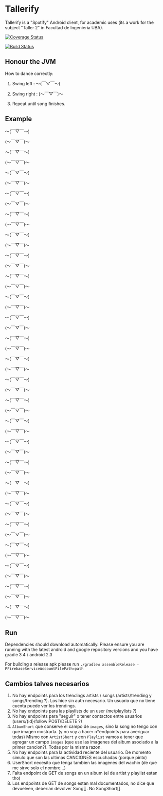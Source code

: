 # Tallerify

Tallerify is a "Spotify" Android client, for academic uses (its a work for the subject "Taller 2" in Facultad de Ingenieria UBA).

[![Coverage Status](https://coveralls.io/repos/github/saantiaguilera/fiuba-taller-II-tallerify-android/badge.svg?branch=develop)](https://coveralls.io/github/saantiaguilera/fiuba-taller-II-tallerify-android?branch=develop)

[![Build Status](https://travis-ci.org/saantiaguilera/fiuba-taller-II-tallerify-android.svg?branch=develop)](https://travis-ci.org/saantiaguilera/fiuba-taller-II-tallerify-android)

## Honour the JVM

How to dance correctly:

1. Swing left  : 〜(￣▽￣〜)

2. Swing right : (〜￣▽￣)〜

3. Repeat until song finishes.

## Example

〜(￣▽￣〜)

(〜￣▽￣)〜

〜(￣▽￣〜)

(〜￣▽￣)〜

〜(￣▽￣〜)

(〜￣▽￣)〜

〜(￣▽￣〜)

(〜￣▽￣)〜

〜(￣▽￣〜)

(〜￣▽￣)〜

〜(￣▽￣〜)

(〜￣▽￣)〜

〜(￣▽￣〜)

(〜￣▽￣)〜

〜(￣▽￣〜)

(〜￣▽￣)〜

〜(￣▽￣〜)

(〜￣▽￣)〜

〜(￣▽￣〜)

(〜￣▽￣)〜

〜(￣▽￣〜)

(〜￣▽￣)〜

〜(￣▽￣〜)

(〜￣▽￣)〜

〜(￣▽￣〜)

(〜￣▽￣)〜

〜(￣▽￣〜)

(〜￣▽￣)〜

〜(￣▽￣〜)

(〜￣▽￣)〜

〜(￣▽￣〜)

(〜￣▽￣)〜

〜(￣▽￣〜)

(〜￣▽￣)〜

〜(￣▽￣〜)

(〜￣▽￣)〜

〜(￣▽￣〜)

(〜￣▽￣)〜

〜(￣▽￣〜)

(〜￣▽￣)〜

〜(￣▽￣〜)

(〜￣▽￣)〜

〜(￣▽￣〜)

(〜￣▽￣)〜

〜(￣▽￣〜)

(〜￣▽￣)〜

〜(￣▽￣〜)

(〜￣▽￣)〜

## Run

Dependencies should download automatically. Please ensure you are running with the latest android and google repository versions and you have gradle 3.4 / android 2.3

For building a release apk please run `./gradlew assembleRelease -PFirebaseServiceAccountFilePath=path`

## Cambios talves necesarios

1. No hay endpoints para los trendings artists / songs (artists/trending y songs/trending ?). Los hice sin auth necesario. Un usuario que no tiene cuenta puede ver los trendings.
2. No hay endpoints para las playlists de un user (me/playlists ?)
3. No hay endpoints para "seguir" o tener contactos entre usuarios (users/{id}/follow POST/DELETE ?)
4. `AlbumShort` que conserve el campo de `images`, sino la song no tengo con que imagen mostrarla. (y no voy a hacer n*endpoints para averiguar todas)
Mismo con `ArtistShort` y con `Playlist` vamos a tener que agregar un campo `images` (que use las imagenes del album asociado a la primer cancion?). Todas por la misma razon.
5. No hay endpoints para la actividad reciente del usuario. De momento simulo que son las ultimas CANCIONES escuchadas (porque pinto)
6. UserShort necesito que tenga tambien las imagenes del wachin (de que me sirve solo el nombre...)
7. Falta endpoint de GET de songs en un album (el de artist y playlist estan tho)
8. Los endpoints de GET de songs estan mal documentados, no dice que devuelven, deberian devolver Song[]. No SongShort[].
